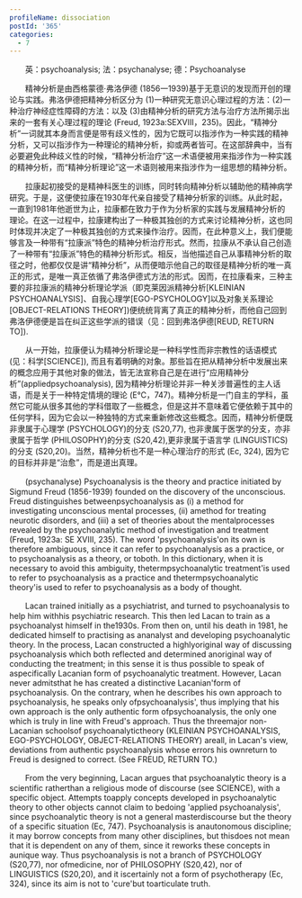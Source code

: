 ```yaml
---
profileName: dissociation
postId: '365'
categories:
  - 7
---
```

‌‌‌‌　　英：psychoanalysis; 法：psychanalyse; 德：Psychoanalyse


‌‌‌‌　　精神分析是由西格蒙德·弗洛伊德 (1856一1939)基于无意识的发现而开创的理论与实践。弗洛伊德把精神分析区分为 (1)一种研究无意识心理过程的方法：(2)一种治疗神经症性障碍的方法：以及 (3)由精神分析的研究方法与治疗方法所揭示出来的一套有关心理过程的理论 (Freud, 1923a:SEXVⅢ，235)。因此，“精神分析”一词就其本身而言便是带有歧义性的，因为它既可以指涉作为一种实践的精神分析，又可以指涉作为一种理论的精神分析，抑或两者皆可。在这部辞典中，当有必要避免此种歧义性的时候，“精神分析治疗”这一术语便被用来指涉作为一种实践的精神分析，而“精神分析理论”这一术语则被用来指涉作为一组思想的精神分析。

‌‌‌‌　　拉康起初接受的是精神科医生的训练，同时转向精神分析以辅助他的精神病学研究。于是，这便使拉康在1930年代亲自接受了精神分析家的训练。从此时起，一直到1981年他逝世为止，拉康都在致力于作为分析家的实践与发展精神分析的理论。在这一过程中，拉康建构出了一种极其独创的方式来讨论精神分析，这也同时体现并决定了一种极其独创的方式来操作治疗。因而，在此种意义上，我们便能够言及一种带有“拉康派”特色的精神分析治疗形式。然而，拉康从不承认自己创造了一种带有“拉康派”特色的精神分析形式。相反，当他描述自己从事精神分析的取径之时，他都仅仅是讲“精神分析”，从而便暗示他自己的取径是精神分析的唯一真正的形式，是唯一真正依循了弗洛伊德式方法的形式。因而，在拉康看来，三种主要的非拉康派的精神分析理论学派（即克莱因派精神分析[KLEINIAN PSYCHOANALYSIS]、自我心理学[EGO-PSYCHOLOGY]以及对象关系理论[OBJECT-RELATIONS THEORY])便统统背离了真正的精神分析，而他自己回到弗洛伊德便是旨在纠正这些学派的错误（见：回到弗洛伊德[REUD, RETURN TO]).

‌‌‌‌　　从一开始，拉康便认为精神分析理论是一种科学性而非宗教性的话语模式 (见：科学[SCIENCE]), 而且有着明确的对象。那些旨在把从精神分析中发展出来的概念应用于其他对象的做法，皆无法宣称自己是在进行“应用精神分析”(appliedpsychoanalysis), 因为精神分析理论并非一种关涉普遍性的主人话语，而是关于一种特定情境的理论 (E℃，747)。精神分析是一门自主的学科，虽然它可能从很多其他的学科借取了一些概念，但是这并不意味着它便依赖于其中的任何学科，因为它会以一种独特的方式来重新修改这些概念。因而，精神分析便既非隶属于心理学 (PSYCHOLOGY)的分支 (S20,77), 也非隶属于医学的分支，亦非隶属于哲学 (PHILOSOPHY)的分支 (S20,42),更非隶属于语言学 (LINGUISTICS)的分支 (S20,20)。当然，精神分析也不是一种心理治疗的形式 (Ec, 324), 因为它的目标并非是“治愈”，而是道出真理。


‌‌‌‌　　(psychanalyse) Psychoanalysis is the theory and practice initiated by Sigmund Freud (1856-1939) founded on the discovery of the unconscious. Freud distinguishes betweenpsychoanalysis as (i) a method for investigating unconscious mental processes, (ii) amethod for treating neurotic disorders, and (iii) a set of theories about the mentalprocesses revealed by the psychoanalytic method of investigation and treatment (Freud, 1923a: SE XVIII, 235). The word 'psychoanalysis'on its own is therefore ambiguous, since it can refer to psychoanalysis as a practice, or to psychoanalysis as a theory, or toboth. In this dictionary, when it is necessary to avoid this ambiguity, thetermpsychoanalytic treatment'is used to refer to psychoanalysis as a practice and thetermpsychoanalytic theory'is used to refer to psychoanalysis as a body of thought.

‌‌‌‌　　Lacan trained initially as a psychiatrist, and turned to psychoanalysis to help him withhis psychiatric research. This then led Lacan to train as a psychoanalyst himself in the1930s. From then on, until his death in 1981, he dedicated himself to practising as ananalyst and developing psychoanalytic theory. In the process, Lacan constructed a highlyoriginal way of discussing psychoanalysis which both reflected and determined anoriginal way of conducting the treatment; in this sense it is thus possible to speak of aspecifically Lacanian form of psychoanalytic treatment. However, Lacan never admitsthat he has created a distinctive Lacanian'form of psychoanalysis. On the contrary, when he describes his own approach to psychoanalysis, he speaks only ofpsychoanalysis', thus implying that his own approach is the only authentic form ofpsychoanalysis, the only one which is truly in line with Freud's approach. Thus the threemajor non-Lacanian schoolsof psychoanalytictheory (KLEINIAN PSYCHOANALYSIS, EGO-PSYCHOLOGY, OBJECT-RELATIONS THEORY) areall, in Lacan's view, deviations from authentic psychoanalysis whose errors his ownreturn to Freud is designed to correct. (See FREUD, RETURN TO.)

‌‌‌‌　　From the very beginning, Lacan argues that psychoanalytic theory is a scientific ratherthan a religious mode of discourse (see SCIENCE), with a specific object. Attempts toapply concepts developed in psychoanalytic theory to other objects cannot claim to bedoing 'applied psychoanalysis', since psychoanalytic theory is not a general masterdiscourse but the theory of a specific situation (Ec, 747). Psychoanalysis is anautonomous discipline; it may borrow concepts from many other disciplines, but thisdoes not mean that it is dependent on any of them, since it reworks these concepts in aunique way. Thus psychoanalysis is not a branch of PSYCHOLOGY (S20,77), nor ofmedicine, nor of PHILOSOPHY (S20,42), nor of LINGUISTICS (S20,20), and it iscertainly not a form of psychotherapy (Ec, 324), since its aim is not to 'cure'but toarticulate truth.

